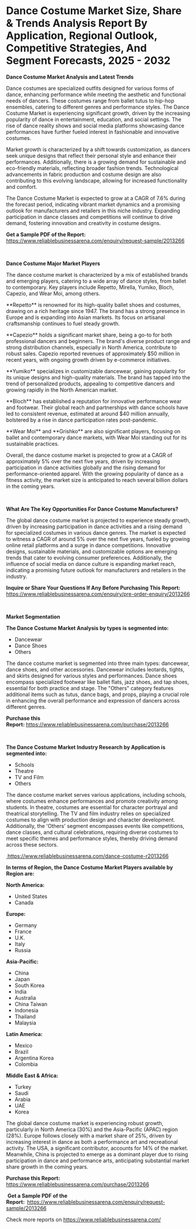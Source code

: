 <p><h1>Dance Costume Market Size, Share & Trends Analysis Report By Application, Regional Outlook, Competitive Strategies, And Segment Forecasts, 2025 - 2032</h1></p><p><strong>Dance Costume Market Analysis and Latest Trends</strong></p>
<p><p>Dance costumes are specialized outfits designed for various forms of dance, enhancing performance while meeting the aesthetic and functional needs of dancers. These costumes range from ballet tutus to hip-hop ensembles, catering to different genres and performance styles. The Dance Costume Market is experiencing significant growth, driven by the increasing popularity of dance in entertainment, education, and social settings. The rise of dance reality shows and social media platforms showcasing dance performances have further fueled interest in fashionable and innovative costumes.</p><p>Market growth is characterized by a shift towards customization, as dancers seek unique designs that reflect their personal style and enhance their performances. Additionally, there is a growing demand for sustainable and eco-friendly materials, reflecting broader fashion trends. Technological advancements in fabric production and costume design are also contributing to this evolving landscape, allowing for increased functionality and comfort.</p><p>The Dance Costume Market is expected to grow at a CAGR of 7.6% during the forecast period, indicating vibrant market dynamics and a promising outlook for manufacturers and retailers in this niche industry. Expanding participation in dance classes and competitions will continue to drive demand, fostering innovation and creativity in costume designs.</p></p>
<p><strong>Get a Sample PDF of the Report:&nbsp;</strong> <a href="https://www.reliablebusinessarena.com/enquiry/request-sample/2013266?utm_campaign=3294&utm_medium=2&utm_source=Github&utm_content=ia&utm_term=05042025&utm_id=dance-costume">https://www.reliablebusinessarena.com/enquiry/request-sample/2013266</a></p>
<p>&nbsp;</p>
<p><strong>Dance Costume Major Market Players</strong></p>
<p><p>The dance costume market is characterized by a mix of established brands and emerging players, catering to a wide array of dance styles, from ballet to contemporary. Key players include Repetto, Mirella, Yumiko, Bloch, Capezio, and Wear Moi, among others. </p><p>**Repetto** is renowned for its high-quality ballet shoes and costumes, drawing on a rich heritage since 1947. The brand has a strong presence in Europe and is expanding into Asian markets. Its focus on artisanal craftsmanship continues to fuel steady growth.</p><p>**Capezio** holds a significant market share, being a go-to for both professional dancers and beginners. The brand's diverse product range and strong distribution channels, especially in North America, contribute to robust sales. Capezio reported revenues of approximately $50 million in recent years, with ongoing growth driven by e-commerce initiatives.</p><p>**Yumiko** specializes in customizable dancewear, gaining popularity for its unique designs and high-quality materials. The brand has tapped into the trend of personalized products, appealing to competitive dancers and growing rapidly in the North American market.</p><p>**Bloch** has established a reputation for innovative performance wear and footwear. Their global reach and partnerships with dance schools have led to consistent revenue, estimated at around $40 million annually, bolstered by a rise in dance participation rates post-pandemic.</p><p>**Wear Moi** and **Grishko** are also significant players, focusing on ballet and contemporary dance markets, with Wear Moi standing out for its sustainable practices.</p><p>Overall, the dance costume market is projected to grow at a CAGR of approximately 5% over the next five years, driven by increasing participation in dance activities globally and the rising demand for performance-oriented apparel. With the growing popularity of dance as a fitness activity, the market size is anticipated to reach several billion dollars in the coming years.</p></p>
<p>&nbsp;</p>
<p><strong>What Are The Key Opportunities For Dance Costume Manufacturers?</strong></p>
<p><p>The global dance costume market is projected to experience steady growth, driven by increasing participation in dance activities and a rising demand for specialized costumes in various dance genres. The market is expected to witness a CAGR of around 5% over the next five years, fueled by growing online retail platforms and a surge in dance competitions. Innovative designs, sustainable materials, and customizable options are emerging trends that cater to evolving consumer preferences. Additionally, the influence of social media on dance culture is expanding market reach, indicating a promising future outlook for manufacturers and retailers in the industry.</p></p>
<p><strong>Inquire or Share Your Questions If Any Before Purchasing This Report:</strong> <a href="https://www.reliablebusinessarena.com/enquiry/pre-order-enquiry/2013266?utm_campaign=3294&utm_medium=2&utm_source=Github&utm_content=ia&utm_term=05042025&utm_id=dance-costume">https://www.reliablebusinessarena.com/enquiry/pre-order-enquiry/2013266</a></p>
<p>&nbsp;</p>
<p><strong>Market Segmentation</strong></p>
<p><strong>The Dance Costume Market Analysis by types is segmented into:</strong></p>
<p><ul><li>Dancewear</li><li>Dance Shoes</li><li>Others</li></ul></p>
<p><p>The dance costume market is segmented into three main types: dancewear, dance shoes, and other accessories. Dancewear includes leotards, tights, and skirts designed for various styles and performances. Dance shoes encompass specialized footwear like ballet flats, jazz shoes, and tap shoes, essential for both practice and stage. The "Others" category features additional items such as tutus, dance bags, and props, playing a crucial role in enhancing the overall performance and expression of dancers across different genres.</p></p>
<p><strong>Purchase this Report:&nbsp;</strong><a href="https://www.reliablebusinessarena.com/purchase/2013266?utm_campaign=3294&utm_medium=2&utm_source=Github&utm_content=ia&utm_term=05042025&utm_id=dance-costume">https://www.reliablebusinessarena.com/purchase/2013266</a></p>
<p>&nbsp;</p>
<p><strong>The Dance Costume Market Industry Research by Application is segmented into:</strong></p>
<p><ul><li>Schools</li><li>Theatre</li><li>TV and Film</li><li>Others</li></ul></p>
<p><p>The dance costume market serves various applications, including schools, where costumes enhance performances and promote creativity among students. In theatre, costumes are essential for character portrayal and theatrical storytelling. The TV and film industry relies on specialized costumes to align with production design and character development. Additionally, the 'Others' segment encompasses events like competitions, dance classes, and cultural celebrations, requiring diverse costumes to meet specific themes and performance styles, thereby driving demand across these sectors.</p></p>
<p><a href="https://www.reliablebusinessarena.com/dance-costume-r2013266?utm_campaign=3294&utm_medium=2&utm_source=Github&utm_content=ia&utm_term=05042025&utm_id=dance-costume">&nbsp;https://www.reliablebusinessarena.com/dance-costume-r2013266</a></p>
<p><strong>In terms of Region, the Dance Costume Market Players available by Region are:</strong></p>
<p>
    <p> <strong> North America: </strong>
        <ul>
            <li>United States</li>
            <li>Canada</li>
        </ul>
        </p> 
    <p> <strong> Europe: </strong>
        <ul>
            <li>Germany</li>
            <li>France</li>
            <li>U.K.</li>
            <li>Italy</li>
            <li>Russia</li>
        </ul>
        </p> 
    <p> <strong> Asia-Pacific: </strong>
        <ul>
            <li>China</li>
            <li>Japan</li>
            <li>South Korea</li>
            <li>India</li>
            <li>Australia</li>
            <li>China Taiwan</li>
            <li>Indonesia</li>
            <li>Thailand</li>
            <li>Malaysia</li>
        </ul>
        </p> 
    <p> <strong> Latin America: </strong>
        <ul>
            <li>Mexico</li>
            <li>Brazil</li>
            <li>Argentina Korea</li>
            <li>Colombia</li>
        </ul>
        </p> 
    <p> <strong> Middle East & Africa: </strong>
        <ul>
            <li>Turkey</li>
            <li>Saudi</li>
            <li>Arabia</li>
            <li>UAE</li>
            <li>Korea</li>
        </ul>
    </p>
    </p>
<p><p>The global dance costume market is experiencing robust growth, particularly in North America (30%) and the Asia-Pacific (APAC) region (28%). Europe follows closely with a market share of 25%, driven by increasing interest in dance as both a performance art and recreational activity. The USA, a significant contributor, accounts for 14% of the market. Meanwhile, China is projected to emerge as a dominant player due to rising participation in dance and performance arts, anticipating substantial market share growth in the coming years.</p></p>
<p><strong>Purchase this Report: </strong><a href="https://www.reliablebusinessarena.com/purchase/2013266?utm_campaign=3294&utm_medium=2&utm_source=Github&utm_content=ia&utm_term=05042025&utm_id=dance-costume">https://www.reliablebusinessarena.com/purchase/2013266</a></p>
<p>&nbsp;<strong>Get a Sample PDF of the Report:&nbsp;&nbsp;</strong><a href="https://www.reliablebusinessarena.com/enquiry/request-sample/2013266?utm_campaign=3294&utm_medium=2&utm_source=Github&utm_content=ia&utm_term=05042025&utm_id=dance-costume">https://www.reliablebusinessarena.com/enquiry/request-sample/2013266</a></p>
<p><strong></strong></p>
<p>Check more reports on <a href="https://www.reliablebusinessarena.com/?utm_campaign=3294&utm_medium=2&utm_source=Github&utm_content=ia&utm_term=05042025&utm_id=dance-costume">https://www.reliablebusinessarena.com/</a></p>